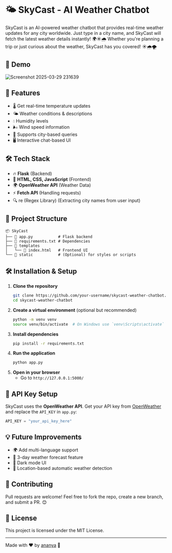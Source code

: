 # 🌤️ SkyCast - AI Weather Chatbot

SkyCast is an AI-powered weather chatbot that provides real-time weather updates for any city worldwide. Just type in a city name, and SkyCast will fetch the latest weather details instantly! 🌍☀️🌧️
Whether you're planning a trip or just curious about the weather, SkyCast has you covered! ☀️🌧️🌪️

## 🎥 Demo
![Screenshot 2025-03-29 231639](https://github.com/user-attachments/assets/0874bba8-2942-4dc5-8906-7789effc08bd)

## 🚀 Features
- 🌡️ Get real-time temperature updates
- 🌤️ Weather conditions & descriptions
- 💧 Humidity levels
- 🌬️ Wind speed information
- 📍 Supports city-based queries
- 🖥️ Interactive chat-based UI

## 🛠️ Tech Stack
- 🔥 **Flask** (Backend)
- 🎨 **HTML, CSS, JavaScript** (Frontend)
- 🌍 **OpenWeather API** (Weather Data)
- ⚡ **Fetch API** (Handling requests)
- 🔍 re (Regex Library) (Extracting city names from user input)

## 📂 Project Structure
```
📦 SkyCast
├── 📄 app.py           # Flask backend
├── 📄 requirements.txt # Dependencies
├── 📂 templates
│   └── 📄 index.html   # Frontend UI
└── 📂 static           # (Optional) for styles or scripts
```

## 🛠️ Installation & Setup
1. **Clone the repository**
   ```bash
   git clone https://github.com/your-username/skycast-weather-chatbot.git
   cd skycast-weather-chatbot
   ```
2. **Create a virtual environment** (optional but recommended)
   ```bash
   python -m venv venv
   source venv/bin/activate  # On Windows use `venv\Scripts\activate`
   ```
3. **Install dependencies**
   ```bash
   pip install -r requirements.txt
   ```
4. **Run the application**
   ```bash
   python app.py
   ```
5. **Open in your browser**
   - Go to `http://127.0.0.1:5000/`

## 🔑 API Key Setup
SkyCast uses the **OpenWeather API**. Get your API key from [OpenWeather](https://openweathermap.org/api) and replace the `API_KEY` in `app.py`:
```python
API_KEY = "your_api_key_here"
```


## 💡 Future Improvements
- 🌍 Add multi-language support
- 📅 3-day weather forecast feature
- 🌌 Dark mode UI
- 📌 Location-based automatic weather detection

## 🤝 Contributing
Pull requests are welcome! Feel free to fork the repo, create a new branch, and submit a PR. 😊

## 📜 License
This project is licensed under the MIT License.

---
Made with ❤️ by [ananya](https://github.com/ananyajain827) 🚀

